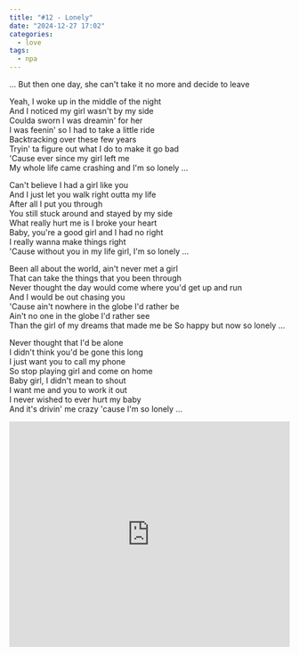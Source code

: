 ```yaml
---
title: "#12 - Lonely"
date: "2024-12-27 17:02"
categories:
  - love
tags:
  - npa
---
```


… But then one day, she can't take it no more and decide to leave

Yeah, I woke up in the middle of the night \
And I noticed my girl wasn't by my side \
Coulda sworn I was dreamin' for her \
I was feenin' so I had to take a little ride \
Backtracking over these few years \
Tryin' ta figure out what I do to make it go bad \
'Cause ever since my girl left me \
My whole life came crashing and I'm so lonely …

Can't believe I had a girl like you \
And I just let you walk right outta my life \
After all I put you through \
You still stuck around and stayed by my side \
What really hurt me is I broke your heart \
Baby, you're a good girl and I had no right \
I really wanna make things right \
'Cause without you in my life girl, I'm so lonely …

Been all about the world, ain't never met a girl \
That can take the things that you been through \
Never thought the day would come where you'd get up and run \
And I would be out chasing you \
'Cause ain't nowhere in the globe I'd rather be \
Ain't no one in the globe I'd rather see \
Than the girl of my dreams that made me be
So happy but now so lonely …

Never thought that I'd be alone \
I didn't think you'd be gone this long \
I just want you to call my phone \
So stop playing girl and come on home \
Baby girl, I didn't mean to shout \
I want me and you to work it out \
I never wished to ever hurt my baby \
And it's drivin' me crazy 'cause I'm so lonely …

<iframe style="overflow:hidden; width:100%; height:405px" src="https://www.youtube.com/embed/6EEW-9NDM5k?si=2lUDdMiAk_a_brjb" frameborder="0" allow="accelerometer; autoplay; clipboard-write; encrypted-media; gyroscope; picture-in-picture" allowfullscreen></iframe>
